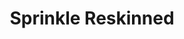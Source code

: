 ---
slug: sprinkle-reskinned
title: Sprinkle Reskinned
description: "Sprinkle Reskinned is an exciting online game. Play for free directly in your browser!"
icon: /images/new_mods/Sprinkle Reskinned.png
url: https://wowtbc.net/sprunkin/sprinkle-reskinned/index.html
previewImage: /images/new_mods/Sprinkle Reskinned.png
type: new mods

# SEO配置
seo:
  title: "Sprinkle Reskinned - Play Free Online Game | Fun Browser Games"
  description: "Sprinkle Reskinned - Play this fun online game for free in your browser. No download required!"
  ogImage: "/images/new_mods/Sprinkle Reskinned.png"
  keywords: "sprinkle-reskinned, online game, browser game, free game, new mods game, play online"

videoUrls:
  - https://www.youtube.com/embed/example1
  - https://www.youtube.com/embed/example2

whyPlay:
  title: "Why Play Sprinkle Reskinned?"
  items:
    - "Immersive Gameplay: Sprinkle Reskinned offers an engaging and immersive gaming experience that will keep you entertained for hours"
    - "Challenging Levels: Test your skills with increasingly difficult challenges and obstacles"
    - "Beautiful Graphics: Enjoy stunning visuals and smooth animations that bring the game world to life"
    - "Regular Updates: New content and features are added regularly to keep the game fresh and exciting"
    - "Free to Play: Experience all the fun without spending a penny"
    - "Community Features: Connect with other players, share strategies, and compete for high scores"
    - "Cross-Platform: Play on any device with a web browser, no downloads required"

features:
  title: "Key Features of Sprinkle Reskinned"
  image: "/images/new_mods/Sprinkle Reskinned.png"
  items:
    - "Intuitive Controls: Easy to learn controls make Sprinkle Reskinned accessible for players of all skill levels"
    - "Multiple Game Modes: Enjoy various gameplay options that provide different challenges and experiences"
    - "Character Customization: Personalize your gaming experience with unique characters and items"
    - "Achievement System: Complete special tasks to earn rewards and recognition"
    - "Leaderboards: Compete with players worldwide and see who can achieve the highest scores"

characteristics:
  title: "Game Characteristics"
  image: "/images/new_mods/Sprinkle Reskinned.png"
  items:
    - "Genre: New mods game with elements of strategy and skill"
    - "Difficulty: Suitable for both casual gamers and those seeking a challenge"
    - "Play Time: Quick sessions or extended gameplay, depending on your preference"
    - "Art Style: Vibrant and engaging visuals that enhance the gaming experience"
    - "Sound Design: Immersive audio that complements the gameplay perfectly"

info: "Sprinkle Reskinned is an exciting online game that offers players a unique and engaging gaming experience. With its intuitive controls, stunning visuals, and challenging gameplay, Sprinkle Reskinned provides hours of entertainment for players of all ages and skill levels. Whether you're looking for a quick gaming session during a break or an extended play session, Sprinkle Reskinned delivers an immersive experience that will keep you coming back for more. The game features multiple levels of increasing difficulty, ensuring that players are constantly challenged as they progress. With regular updates adding new content and features, Sprinkle Reskinned remains fresh and exciting, providing endless entertainment options for its growing community of players."

howToPlayIntro: "Welcome to Sprinkle Reskinned! This guide will walk you through the basics and help you master the game. Whether you're a beginner or looking to improve your skills, these tips and instructions will enhance your gaming experience."

howToPlaySteps:
  - title: "Getting Started"
    description: "Begin your Sprinkle Reskinned adventure by familiarizing yourself with the controls. Use your keyboard or mouse to navigate through the game interface. The tutorial will guide you through the basic mechanics and help you understand the objectives."
  - title: "Understanding the Objectives"
    description: "In Sprinkle Reskinned, your main goal is to progress through levels by completing specific objectives. Each level presents unique challenges that require different strategies and approaches."
  - title: "Mastering the Controls"
    description: "Practice using the controls to improve your precision and reaction time. Sprinkle Reskinned requires quick reflexes and strategic thinking to overcome obstacles and defeat opponents."
  - title: "Utilizing Power-ups"
    description: "Collect power-ups throughout the game to enhance your abilities and overcome difficult challenges. Each power-up offers unique advantages that can be crucial for success."
  - title: "Developing Strategies"
    description: "As you progress in Sprinkle Reskinned, develop effective strategies for different scenarios. Analyze patterns, anticipate challenges, and adapt your approach to maximize your performance."

faq:
  title: "Frequently Asked Questions about Sprinkle Reskinned"
  items:
    - question: "Is Sprinkle Reskinned free to play?"
      answer: "Yes, Sprinkle Reskinned is completely free to play directly in your web browser. No downloads or purchases are required to enjoy the full game experience."
    - question: "Can I play Sprinkle Reskinned on mobile devices?"
      answer: "Yes, Sprinkle Reskinned is optimized for both desktop and mobile play. You can enjoy the game on any device with a web browser and internet connection."
    - question: "Are there any in-game purchases?"
      answer: "While Sprinkle Reskinned is free to play, there may be optional in-game purchases available for cosmetic items or additional features that don't affect core gameplay."
    - question: "How often is Sprinkle Reskinned updated?"
      answer: "The developers regularly update Sprinkle Reskinned with new content, features, and improvements based on player feedback and game performance."
    - question: "Can I play Sprinkle Reskinned offline?"
      answer: "Currently, Sprinkle Reskinned requires an internet connection to play as it's a browser-based online game."
    - question: "Is Sprinkle Reskinned suitable for children?"
      answer: "Yes, Sprinkle Reskinned is designed to be family-friendly and suitable for players of all ages."
    - question: "How do I report bugs or issues?"
      answer: "If you encounter any problems while playing Sprinkle Reskinned, you can report them through the game's support page or contact the developers directly through their website."
    - question: "Still Have Questions?"
      answer: "If you have additional questions about Sprinkle Reskinned that aren't covered in this FAQ, please visit our support center or contact our customer service team for assistance."
---